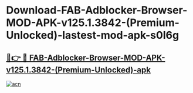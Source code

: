 # Download-FAB-Adblocker-Browser-MOD-APK-v125.1.3842-(Premium-Unlocked)-lastest-mod-apk-s0l6g

<h2><a href="https://apkcomod.com?title=FAB-Adblocker-Browser-MOD-APK-v125.1.3842-(Premium-Unlocked)">🔗👉 🔴 FAB-Adblocker-Browser-MOD-APK-v125.1.3842-(Premium-Unlocked)-apk </a></h2>

[![acn](https://github.com/user-attachments/assets/0f9c940e-d8b0-45ae-aac7-cd30a18b3e1c)](https://apkcomod.com?title=FAB-Adblocker-Browser-MOD-APK-v125.1.3842-(Premium-Unlocked))
